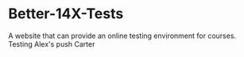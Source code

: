 # Better-14X-Tests
A website that can provide an online testing environment for courses.
Testing Alex's push
Carter